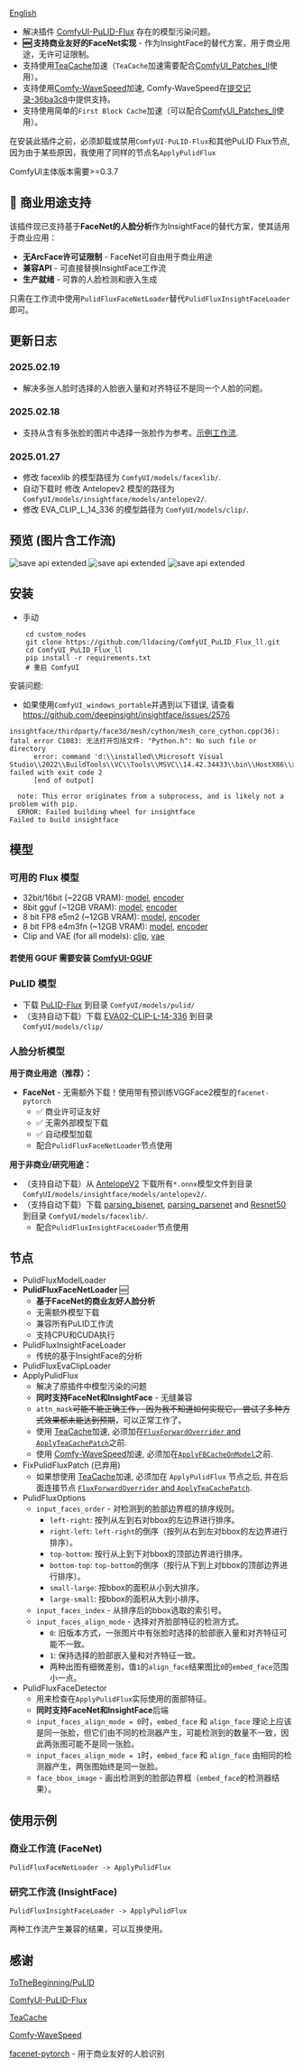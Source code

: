 [English](README.md)

- 解决插件 [ComfyUI-PuLID-Flux](https://github.com/balazik/ComfyUI-PuLID-Flux) 存在的模型污染问题。
- **🆕 支持商业友好的FaceNet实现** - 作为InsightFace的替代方案，用于商业用途，无许可证限制。
- 支持使用[TeaCache](https://github.com/ali-vilab/TeaCache)加速（`TeaCache`加速需要配合[ComfyUI_Patches_ll](https://github.com/lldacing/ComfyUI_Patches_ll)使用）。
- 支持使用[Comfy-WaveSpeed](https://github.com/chengzeyi/Comfy-WaveSpeed)加速, Comfy-WaveSpeed在[提交记录-36ba3c8](https://github.com/chengzeyi/Comfy-WaveSpeed/commit/36ba3c8b74735d4521828507a4bf323df1a9a9d0)中提供支持。
- 支持使用简单的`First Block Cache`加速（可以配合[ComfyUI_Patches_ll](https://github.com/lldacing/ComfyUI_Patches_ll)使用）。

在安装此插件之前，必须卸载或禁用`ComfyUI-PuLID-Flux`和其他PuLID Flux节点, 因为由于某些原因，我使用了同样的节点名`ApplyPulidFlux`

ComfyUI主体版本需要>=0.3.7

## 🏢 商业用途支持

该插件现已支持基于**FaceNet的人脸分析**作为InsightFace的替代方案，使其适用于商业应用：

- **无ArcFace许可证限制** - FaceNet可自由用于商业用途
- **兼容API** - 可直接替换InsightFace工作流
- **生产就绪** - 可靠的人脸检测和嵌入生成

只需在工作流中使用`PulidFluxFaceNetLoader`替代`PulidFluxInsightFaceLoader`即可。

## 更新日志
### 2025.02.19
- 解决多张人脸时选择的人脸嵌入量和对齐特征不是同一个人脸的问题。
### 2025.02.18
- 支持从含有多张脸的图片中选择一张脸作为参考。[示例工作流](examples/PuLID_select_ref_face.png).
### 2025.01.27
- 修改 facexlib 的模型路径为 `ComfyUI/models/facexlib/`.
- 自动下载时 修改 Antelopev2 模型的路径为 `ComfyUI/models/insightface/models/antelopev2/`.
- 修改 EVA_CLIP_L_14_336 的模型路径为 `ComfyUI/models/clip/`.

## 预览 (图片含工作流)
![save api extended](examples/PuLID_with_speedup.png)
![save api extended](examples/PuLID_with_attn_mask.png)
![save api extended](examples/PuLID_select_ref_face.png)

## 安装

- 手动
```shell
    cd custom_nodes
    git clone https://github.com/lldacing/ComfyUI_PuLID_Flux_ll.git
    cd ComfyUI_PuLID_Flux_ll
    pip install -r requirements.txt
    # 重启 ComfyUI
```
安装问题:

- 如果使用`ComfyUI_windows_portable`并遇到以下错误, 请查看 https://github.com/deepinsight/insightface/issues/2576
```
insightface/thirdparty/face3d/mesh/cython/mesh_core_cython.cpp(36): fatal error C1083: 无法打开包括文件: "Python.h": No such file or directory
      error: command 'd:\\installed\\Microsoft Visual Studio\\2022\\BuildTools\\VC\\Tools\\MSVC\\14.42.34433\\bin\\HostX86\\x64\\cl.exe' failed with exit code 2
      [end of output]

  note: This error originates from a subprocess, and is likely not a problem with pip.
  ERROR: Failed building wheel for insightface
Failed to build insightface
```

## 模型
### 可用的 Flux 模型
- 32bit/16bit (~22GB VRAM): [model](https://huggingface.co/black-forest-labs/FLUX.1-dev/blob/main/flux1-dev.safetensors), [encoder](https://huggingface.co/comfyanonymous/flux_text_encoders/blob/main/t5xxl_fp16.safetensors)
- 8bit gguf (~12GB VRAM): [model](https://huggingface.co/city96/FLUX.1-dev-gguf/blob/main/flux1-dev-Q8_0.gguf), [encoder](https://huggingface.co/city96/t5-v1_1-xxl-encoder-gguf/blob/main/t5-v1_1-xxl-encoder-Q8_0.gguf)
- 8 bit FP8 e5m2 (~12GB VRAM): [model](https://huggingface.co/Kijai/flux-fp8/blob/main/flux1-dev-fp8-e5m2.safetensors), [encoder](https://huggingface.co/comfyanonymous/flux_text_encoders/blob/main/t5xxl_fp8_e4m3fn.safetensors)
- 8 bit FP8 e4m3fn (~12GB VRAM): [model](https://huggingface.co/Kijai/flux-fp8/blob/main/flux1-dev-fp8-e4m3fn.safetensors), [encoder](https://huggingface.co/comfyanonymous/flux_text_encoders/blob/main/t5xxl_fp8_e4m3fn.safetensors)
- Clip and VAE (for all models): [clip](https://huggingface.co/comfyanonymous/flux_text_encoders/blob/main/clip_l.safetensors), [vae](https://huggingface.co/black-forest-labs/FLUX.1-schnell/blob/main/ae.safetensors)

#### 若使用 GGUF 需要安装 [ComfyUI-GGUF](https://github.com/city96/ComfyUI-GGUF) 

### PuLID 模型
- 下载 [PuLID-Flux](https://huggingface.co/guozinan/PuLID/resolve/main/pulid_flux_v0.9.1.safetensors?download=true) 到目录 `ComfyUI/models/pulid/`
- （支持自动下载）下载 [EVA02-CLIP-L-14-336](https://huggingface.co/QuanSun/EVA-CLIP/blob/main/EVA02_CLIP_L_336_psz14_s6B.pt?download=true) 到目录 `ComfyUI/models/clip/`

### 人脸分析模型

**用于商业用途（推荐）：**
- **FaceNet** - 无需额外下载！使用带有预训练VGGFace2模型的`facenet-pytorch`
  - ✅ 商业许可证友好
  - ✅ 无需外部模型下载
  - ✅ 自动模型加载
  - 配合`PulidFluxFaceNetLoader`节点使用

**用于非商业/研究用途：**
- （支持自动下载）从 [AntelopeV2](https://huggingface.co/MonsterMMORPG/tools/tree/main) 下载所有`*.onnx`模型文件到目录 `ComfyUI/models/insightface/models/antelopev2/`.
- （支持自动下载）下载 [parsing_bisenet](https://github.com/xinntao/facexlib/releases/download/v0.2.0/parsing_bisenet.pth), [parsing_parsenet](https://github.com/xinntao/facexlib/releases/download/v0.2.2/parsing_parsenet.pth) and [Resnet50](https://github.com/xinntao/facexlib/releases/download/v0.1.0/detection_Resnet50_Final.pth) 到目录 `ComfyUI/models/facexlib/`.
  - 配合`PulidFluxInsightFaceLoader`节点使用

## 节点
- PulidFluxModelLoader
- **PulidFluxFaceNetLoader** 🆕
  - **基于FaceNet的商业友好人脸分析**
  - 无需额外模型下载
  - 兼容所有PuLID工作流
  - 支持CPU和CUDA执行
- PulidFluxInsightFaceLoader
  - 传统的基于InsightFace的分析
- PulidFluxEvaClipLoader
- ApplyPulidFlux
  - 解决了原插件中模型污染的问题
  - **同时支持FaceNet和InsightFace** - 无缝兼容
  - `attn_mask`~~可能不能正确工作， 因为我不知道如何实现它， 尝试了多种方式效果都未能达到预期~~，可以正常工作了。
  - 使用 [TeaCache](https://github.com/ali-vilab/TeaCache)加速, 必须加在[`FluxForwardOverrider` and `ApplyTeaCachePatch`](https://github.com/lldacing/ComfyUI_Patches_ll)之前.
  - 使用 [Comfy-WaveSpeed](https://github.com/chengzeyi/Comfy-WaveSpeed)加速, 必须加在[`ApplyFBCacheOnModel`](https://github.com/lldacing/ComfyUI_Patches_ll)之前.
- FixPulidFluxPatch (已弃用)
  - 如果想使用 [TeaCache](https://github.com/ali-vilab/TeaCache)加速, 必须加在 `ApplyPulidFlux` 节点之后, 并在后面连接节点 [`FluxForwardOverrider` and `ApplyTeaCachePatch`](https://github.com/lldacing/ComfyUI_Patches_ll).
- PulidFluxOptions
  - `input_faces_order` - 对检测到的脸部边界框的排序规则。
    - `left-right`: 按列从左到右对bbox的左边界进行排序。
    - `right-left`: `left-right`的倒序（按列从右到左对bbox的左边界进行排序）。
    - `top-bottom`: 按行从上到下对bbox的顶部边界进行排序。
    - `bottom-top`: `top-bottom`的倒序（按行从下到上对bbox的顶部边界进行排序）。
    - `small-large`: 按bbox的面积从小到大排序。
    - `large-small`: 按bbox的面积从大到小排序。
  - `input_faces_index` - 从排序后的bbox选取的索引号。
  - `input_faces_align_mode` - 选择对齐脸部特征的检测方式。
    - `0`: 旧版本方式，一张图片中有张脸时选择的脸部嵌入量和对齐特征可能不一致。
    - `1`: 保持选择的脸部嵌入量和对齐特征一致。
    - 两种出图有细微差别，值`1`的`align_face`结果图比`0`的`embed_face`范围小一点。
- PulidFluxFaceDetector
  - 用来检查在`ApplyPulidFlux`实际使用的面部特征。
  - **同时支持FaceNet和InsightFace**后端
  - `input_faces_align_mode = 0`时，`embed_face` 和 `align_face` 理论上应该是同一张脸，但它们由不同的检测器产生，可能检测到的数量不一致，因此两张图可能不是同一张脸。
  - `input_faces_align_mode = 1`时，`embed_face` 和 `align_face` 由相同的检测器产生，两张图始终是同一张脸。
  - `face_bbox_image` - 画出检测到的脸部边界框（`embed_face`的检测器结果）。

## 使用示例

### 商业工作流 (FaceNet)
```
PulidFluxFaceNetLoader -> ApplyPulidFlux
```

### 研究工作流 (InsightFace) 
```
PulidFluxInsightFaceLoader -> ApplyPulidFlux
```

两种工作流产生兼容的结果，可以互换使用。

## 感谢

[ToTheBeginning/PuLID](https://github.com/ToTheBeginning/PuLID)

[ComfyUI-PuLID-Flux](https://github.com/balazik/ComfyUI-PuLID-Flux)

[TeaCache](https://github.com/ali-vilab/TeaCache)

[Comfy-WaveSpeed](https://github.com/chengzeyi/Comfy-WaveSpeed)

[facenet-pytorch](https://github.com/timesler/facenet-pytorch) - 用于商业友好的人脸识别